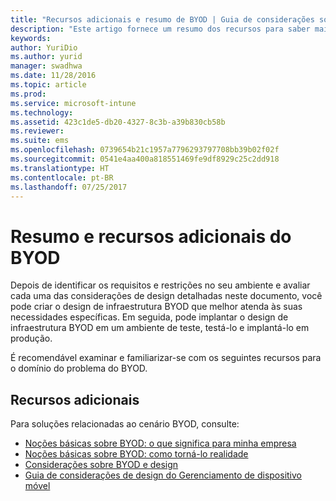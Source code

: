 ```yaml
---
title: "Recursos adicionais e resumo de BYOD | Guia de considerações sobre design para BYOD"
description: "Este artigo fornece um resumo dos recursos para saber mais sobre as soluções relacionadas ao cenário Traga seu próprio dispositivo."
keywords: 
author: YuriDio
ms.author: yurid
manager: swadhwa
ms.date: 11/28/2016
ms.topic: article
ms.prod: 
ms.service: microsoft-intune
ms.technology: 
ms.assetid: 423c1de5-db20-4327-8c3b-a39b830cb58b
ms.reviewer: 
ms.suite: ems
ms.openlocfilehash: 0739654b21c1957a7796293797708bb39b02f02f
ms.sourcegitcommit: 0541e4aa400a818551469fe9df8929c25c2dd918
ms.translationtype: HT
ms.contentlocale: pt-BR
ms.lasthandoff: 07/25/2017
---
```

# <a name="byod-summary-and-additional-resources"></a>Resumo e recursos adicionais do BYOD

Depois de identificar os requisitos e restrições no seu ambiente e avaliar cada uma das considerações de design detalhadas neste documento, você pode criar o design de infraestrutura BYOD que melhor atenda às suas necessidades específicas. Em seguida, pode implantar o design de infraestrutura BYOD em um ambiente de teste, testá-lo e implantá-lo em produção.

É recomendável examinar e familiarizar-se com os seguintes recursos para o domínio do problema do BYOD.

## <a name="additional-resources"></a>Recursos adicionais

Para soluções relacionadas ao cenário BYOD, consulte:

- [Noções básicas sobre BYOD: o que significa para minha empresa](https://channel9.msdn.com/Shows/TechNet+Radio/TechNet-Radio-Part-1-Understanding-BYOD-What-it-Means-for-My-Company)
- [Noções básicas sobre BYOD: como torná-lo realidade](https://channel9.msdn.com/Shows/TechNet+Radio/TechNet-Radio-Part-2-Understanding-BYOD-How-to-Make-it-Happen)
- [Considerações sobre BYOD e design](https://channel9.msdn.com/Shows/TechNet+Radio/TechNet-Radio-Part-3-BYOD-and-Design-Considerations)
- [Guia de considerações de design do Gerenciamento de dispositivo móvel](http://aka.ms/mdmdcg)
